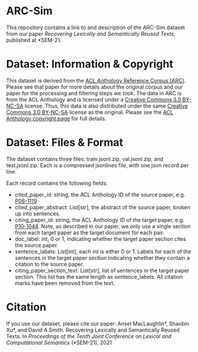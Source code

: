 # ARC-Sim
This repository contains a link to and description of the ARC-Sim dataset from our paper _Recovering Lexically and Semantically Reused Texts_, published at *SEM-21.

# Dataset: Information & Copyright
This dataset is derived from the [ACL Anthology Reference Corpus (ARC)](https://www.aclweb.org/anthology/L08-1005/). Please see that paper for more details about the original corpus and our paper for the processing and filtering steps we took. The data in ARC is from the ACL Anthology and is licensed under a [Creative Commons 3.0 BY-NC-SA](https://creativecommons.org/licenses/by-nc-sa/3.0/) license. Thus, this data is also distributed under the same [Creative Commons 3.0 BY-NC-SA](https://creativecommons.org/licenses/by-nc-sa/3.0/) license as the original. Please see the [ACL Anthology copyright page](https://www.aclweb.org/anthology/faq/copyright/) for full details.

# Dataset: Files & Format
The dataset contains three files: train.jsonl.zip, val.jsonl.zip, and test.jsonl.zip. Each is a compressed jsonlines file, with one json record per line. 

Each record contains the following fields:
- cited_paper_id: string, the ACL Anthology ID of the source paper, e.g. [P08-1119](https://www.aclweb.org/anthology/P08-1119/)
- cited_paper_abstract: List[str], the abstract of the source paper, broken up into sentences.
- citing_paper_id: string, the ACL Anthology ID of the target paper, e.g. [P10-1044](https://www.aclweb.org/anthology/P10-1044/). Note, as described in our paper, we only use a single section from each target paper as the target document for each pair.
- doc_label: int, 0 or 1, indicating whether the target paper section cites the source paper. 
- sentence_labels: List[int], each int is either 0 or 1. Labels for each of the sentences in the target paper section indicating whether they contain a citation to the source paper.
- citing_paper_section_text: List[str], list of sentences in the target paper section. This list has the same length as sentence_labels. All citation marks have been removed from the text. 

# Citation
If you use our dataset, please cite our paper:
Ansel MacLaughlin*, Shaobin Xu*, and David A Smith. Recovering Lexically and Semantically Reused Texts. In _Proceedings of the Tenth Joint Conference on Lexical and Computational Semantics_ (\*SEM-21), 2021
